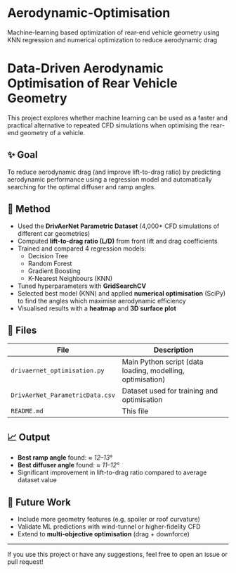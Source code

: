# Aerodynamic-Optimisation
Machine-learning based optimization of rear-end vehicle geometry using KNN regression and numerical optimization to reduce aerodynamic drag

# Data-Driven Aerodynamic Optimisation of Rear Vehicle Geometry

This project explores whether machine learning can be used as a faster and practical alternative to repeated CFD simulations when optimising the rear-end geometry of a vehicle.

## ✨ Goal

To reduce aerodynamic drag (and improve lift-to-drag ratio) by predicting aerodynamic performance using a regression model and automatically searching for the optimal diffuser and ramp angles.

## 🧠 Method

- Used the **DrivAerNet Parametric Dataset** (4,000+ CFD simulations of different car geometries)
- Computed **lift-to-drag ratio (L/D)** from front lift and drag coefficients
- Trained and compared 4 regression models:
  - Decision Tree
  - Random Forest
  - Gradient Boosting
  - K-Nearest Neighbours (KNN)
- Tuned hyperparameters with **GridSearchCV**
- Selected best model (KNN) and applied **numerical optimisation** (SciPy) to find the angles which maximise aerodynamic efficiency
- Visualised results with a **heatmap** and **3D surface plot**

## 🔧 Files

| File | Description |
|------|-------------|
| `drivaernet_optimisation.py` | Main Python script (data loading, modelling, optimisation) |
| `DrivAerNet_ParametricData.csv` | Dataset used for training and optimisation |
| `README.md` | This file |

## 📈 Output

- **Best ramp angle** found:  *≈ 12–13°*
- **Best diffuser angle** found:  *≈ 11–12°*
- Significant improvement in lift-to-drag ratio compared to average dataset value

## 📌 Future Work

- Include more geometry features (e.g. spoiler or roof curvature)
- Validate ML predictions with wind-tunnel or higher-fidelity CFD
- Extend to **multi-objective optimisation** (drag + downforce)

---

If you use this project or have any suggestions, feel free to open an issue or pull request!
